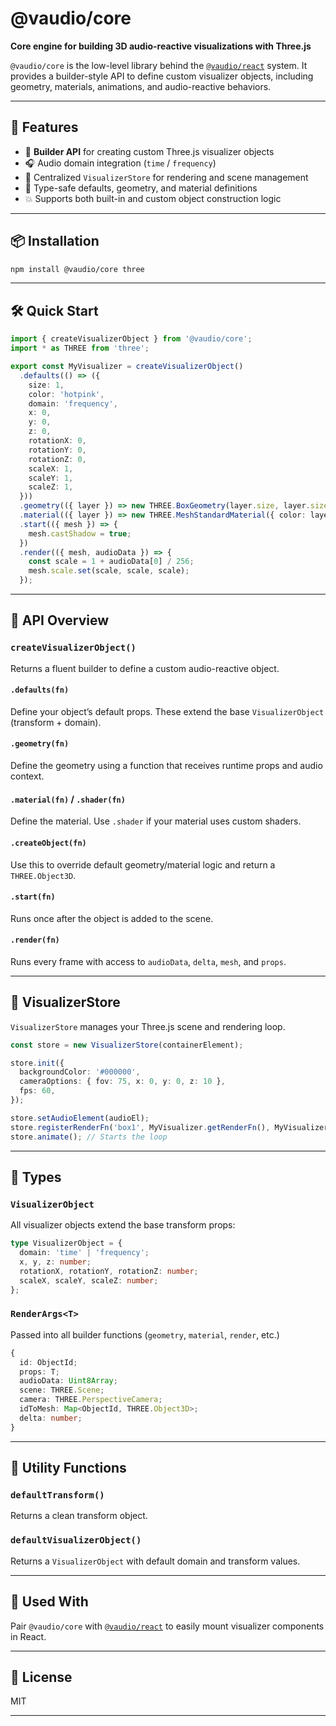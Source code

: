 # @vaudio/core

**Core engine for building 3D audio-reactive visualizations with Three.js**

`@vaudio/core` is the low-level library behind the [`@vaudio/react`](https://www.npmjs.com/package/@vaudio/react) system. It provides a builder-style API to define custom visualizer objects, including geometry, materials, animations, and audio-reactive behaviors.

---

## 🚀 Features

- 🔧 **Builder API** for creating custom Three.js visualizer objects
- 🎧 Audio domain integration (`time` / `frequency`)
- 🎥 Centralized `VisualizerStore` for rendering and scene management
- 🧱 Type-safe defaults, geometry, and material definitions
- 💥 Supports both built-in and custom object construction logic

---

## 📦 Installation

```bash
npm install @vaudio/core three
```

---

## 🛠 Quick Start

```ts
import { createVisualizerObject } from '@vaudio/core';
import * as THREE from 'three';

export const MyVisualizer = createVisualizerObject()
  .defaults(() => ({
    size: 1,
    color: 'hotpink',
    domain: 'frequency',
    x: 0,
    y: 0,
    z: 0,
    rotationX: 0,
    rotationY: 0,
    rotationZ: 0,
    scaleX: 1,
    scaleY: 1,
    scaleZ: 1,
  }))
  .geometry(({ layer }) => new THREE.BoxGeometry(layer.size, layer.size, layer.size))
  .material(({ layer }) => new THREE.MeshStandardMaterial({ color: layer.color }))
  .start(({ mesh }) => {
    mesh.castShadow = true;
  })
  .render(({ mesh, audioData }) => {
    const scale = 1 + audioData[0] / 256;
    mesh.scale.set(scale, scale, scale);
  });
```

---

## 🔧 API Overview

### `createVisualizerObject()`

Returns a fluent builder to define a custom audio-reactive object.

#### `.defaults(fn)`
Define your object’s default props. These extend the base `VisualizerObject` (transform + domain).

#### `.geometry(fn)`
Define the geometry using a function that receives runtime props and audio context.

#### `.material(fn)` / `.shader(fn)`
Define the material. Use `.shader` if your material uses custom shaders.

#### `.createObject(fn)`
Use this to override default geometry/material logic and return a `THREE.Object3D`.

#### `.start(fn)`
Runs once after the object is added to the scene.

#### `.render(fn)`
Runs every frame with access to `audioData`, `delta`, `mesh`, and `props`.

---

## 🧠 VisualizerStore

`VisualizerStore` manages your Three.js scene and rendering loop.

```ts
const store = new VisualizerStore(containerElement);

store.init({
  backgroundColor: '#000000',
  cameraOptions: { fov: 75, x: 0, y: 0, z: 10 },
  fps: 60,
});

store.setAudioElement(audioEl);
store.registerRenderFn('box1', MyVisualizer.getRenderFn(), MyVisualizer.getDefaults());
store.animate(); // Starts the loop
```

---

## 🧩 Types

### `VisualizerObject`

All visualizer objects extend the base transform props:

```ts
type VisualizerObject = {
  domain: 'time' | 'frequency';
  x, y, z: number;
  rotationX, rotationY, rotationZ: number;
  scaleX, scaleY, scaleZ: number;
};
```

### `RenderArgs<T>`

Passed into all builder functions (`geometry`, `material`, `render`, etc.)

```ts
{
  id: ObjectId;
  props: T;
  audioData: Uint8Array;
  scene: THREE.Scene;
  camera: THREE.PerspectiveCamera;
  idToMesh: Map<ObjectId, THREE.Object3D>;
  delta: number;
}
```

---

## 🧪 Utility Functions

### `defaultTransform()`
Returns a clean transform object.

### `defaultVisualizerObject()`
Returns a `VisualizerObject` with default domain and transform values.

---

## 🤝 Used With

Pair `@vaudio/core` with [`@vaudio/react`](https://www.npmjs.com/package/@vaudio/react) to easily mount visualizer components in React.

---

## 📘 License

MIT

---